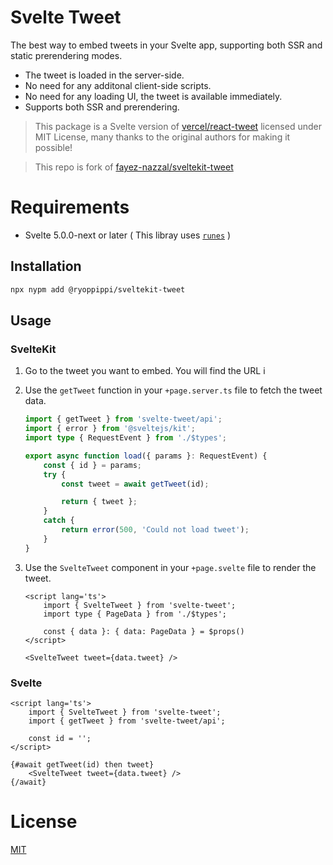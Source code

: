 # Svelte Tweet

The best way to embed tweets in your Svelte app, supporting both SSR and static prerendering modes.

- The tweet is loaded in the server-side.
- No need for any additonal client-side scripts.
- No need for any loading UI, the tweet is available immediately.
- Supports both SSR and prerendering.

> This package is a Svelte version of [vercel/react-tweet](https://github.com/vercel/react-tweet) licensed under MIT License, many thanks to the original authors for making it possible!

> This repo is fork of [fayez-nazzal/sveltekit-tweet](https://github.com/fayez-nazzal/sveltekit-tweet)

# Requirements
- Svelte 5.0.0-next or later ( This libray uses [`runes`](https://svelte-5-preview.vercel.app/docs/runes) )

## Installation

```bash
npx nypm add @ryoppippi/sveltekit-tweet
```

## Usage

### SvelteKit
1.  Go to the tweet you want to embed. You will find the URL i
2.  Use the `getTweet` function in your `+page.server.ts` file to fetch the tweet data.

    ```ts
    import { getTweet } from 'svelte-tweet/api';
    import { error } from '@sveltejs/kit';
    import type { RequestEvent } from './$types';

    export async function load({ params }: RequestEvent) {
        const { id } = params;
        try {
            const tweet = await getTweet(id);

            return { tweet };
        }
        catch {
            return error(500, 'Could not load tweet');
        }
    }

    ```

3.  Use the `SvelteTweet` component in your `+page.svelte` file to render the tweet.

    ```svelte
    <script lang='ts'>
    	import { SvelteTweet } from 'svelte-tweet';
    	import type { PageData } from './$types';

        const { data }: { data: PageData } = $props()
    </script>

    <SvelteTweet tweet={data.tweet} />
    ```

### Svelte

```svelte
<script lang='ts'>
    import { SvelteTweet } from 'svelte-tweet';
    import { getTweet } from 'svelte-tweet/api';

    const id = '';
</script>

{#await getTweet(id) then tweet}
    <SvelteTweet tweet={data.tweet} />
{/await}
```

# License
[MIT](./LICENSE)
